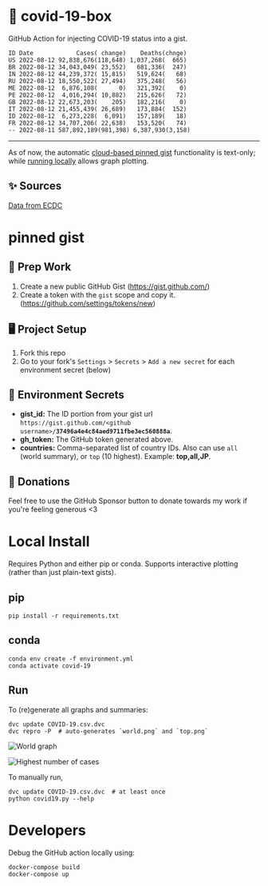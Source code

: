 # 🏥 covid-19-box

GitHub Action for injecting COVID-19 status into a gist.

```
ID Date            Cases( change)    Deaths(chnge)
US 2022-08-12 92,838,676(118,648) 1,037,268(  665)
BR 2022-08-12 34,043,049( 23,552)   681,336(  247)
IN 2022-08-12 44,239,372( 15,815)   519,624(   68)
RU 2022-08-12 18,550,522( 27,494)   375,248(   56)
ME 2022-08-12  6,876,108(      0)   321,392(    0)
PE 2022-08-12  4,016,294( 10,882)   215,626(   72)
GB 2022-08-12 22,673,203(    205)   182,216(    0)
IT 2022-08-12 21,455,439( 26,689)   173,884(  152)
ID 2022-08-12  6,273,228(  6,091)   157,189(   18)
FR 2022-08-12 34,707,206( 22,638)   153,520(   74)
-- 2022-08-11 587,892,189(981,398) 6,387,930(3,158)
```

---

As of now, the automatic [cloud-based pinned gist](#pinned-gist) functionality is text-only;
while [running locally](#local-install) allows graph plotting.

## ✨ Sources

[Data from ECDC](https://www.ecdc.europa.eu/en/publications-data/download-todays-data-geographic-distribution-covid-19-cases-worldwide)

# pinned gist

## 🎒 Prep Work
1. Create a new public GitHub Gist (https://gist.github.com/)
1. Create a token with the `gist` scope and copy it. (https://github.com/settings/tokens/new)

## 🖥 Project Setup
1. Fork this repo
1. Go to your fork's `Settings` > `Secrets` > `Add a new secret` for each environment secret (below)

## 🤫 Environment Secrets
- **gist_id:** The ID portion from your gist url `https://gist.github.com/<github username>/`**`37496a4e4c84aed9711fbe3ec560888a`**.
- **gh_token:** The GitHub token generated above.
- **countries:** Comma-separated list of country IDs. Also can use `all` (world summary), or `top` (10 highest). Example: **top,all,JP**.

## 💸 Donations

Feel free to use the GitHub Sponsor button to donate towards my work if you're feeling generous <3

# Local Install

Requires Python and either pip or conda. Supports interactive plotting (rather than just plain-text gists).

## pip

```
pip install -r requirements.txt
```

## conda

```
conda env create -f environment.yml
conda activate covid-19
```

## Run

To (re)generate all graphs and summaries:

```
dvc update COVID-19.csv.dvc
dvc repro -P  # auto-generates `world.png` and `top.png`
```

![World graph](world.png)

![Highest number of cases](top.png)

To manually run,

```
dvc update COVID-19.csv.dvc  # at least once
python covid19.py --help
```

# Developers

Debug the GitHub action locally using:

```
docker-compose build
docker-compose up
```
